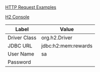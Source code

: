 [HTTP Request Examples](./requests.http)

[H2 Console](http://localhost:8080/h2-console/)

| Label        | Value               |
|--------------|---------------------|
| Driver Class | org.h2.Driver       |
| JDBC URL     | jdbc:h2:mem:rewards |
| User Name    | sa                  |
| Password     |                     |